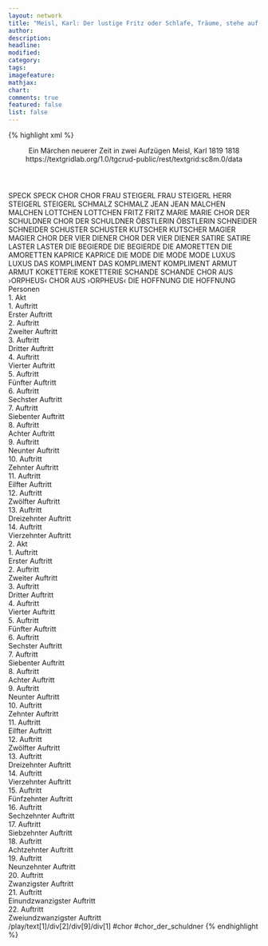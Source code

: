 ```yaml
---
layout: network
title: "Meisl, Karl: Der lustige Fritz oder Schlafe, Träume, stehe auf, kleide dich an und bessre dich! (1818)"
author:
description:
headline:
modified:
category:
tags:
imagefeature: 
mathjax: 
chart: 
comments: true
featured: false
list: false
---
```

{% highlight xml %}
<?xml-model href="https://raw.githubusercontent.com/DLiNa/project/master/rules/lina.rnc"?><?xml-model href="https://raw.githubusercontent.com/DLiNa/project/master/rules/lina.sch"?>
<play xmlns="http://lina.digital">
  <header>
    <title>Der lustige Fritz oder Schlafe, Träume, stehe auf, kleide dich an und bessre dich!</title>
    <subtitle>Ein Märchen neuerer Zeit in zwei Aufzügen</subtitle>
    <genretitle/>
    <author>Meisl, Karl</author>
    <date type="print">1819</date>
    <date type="premiere">1818</date>
    <date type="written"/>
    <source>https://textgridlab.org/1.0/tgcrud-public/rest/textgrid:sc8m.0/data</source>
  </header>
  <personae>
    <character>
      <name>SPECK</name>
      <alias xml:id="speck">
        <name>SPECK</name>
      </alias>
    </character>
    <character>
      <name>CHOR</name>
      <alias xml:id="chor">
        <name>CHOR</name>
      </alias>
    </character>
    <character>
      <name>FRAU STEIGERL</name>
      <alias xml:id="frau_steigerl">
        <name>FRAU STEIGERL</name>
      </alias>
    </character>
    <character>
      <name>HERR STEIGERL</name>
      <alias xml:id="steigerl">
        <name>STEIGERL</name>
      </alias>
    </character>
    <character>
      <name>SCHMALZ</name>
      <alias xml:id="schmalz">
        <name>SCHMALZ</name>
      </alias>
    </character>
    <character>
      <name>JEAN</name>
      <alias xml:id="jean">
        <name>JEAN</name>
      </alias>
    </character>
    <character>
      <name>MALCHEN</name>
      <alias xml:id="malchen">
        <name>MALCHEN</name>
      </alias>
    </character>
    <character>
      <name>LOTTCHEN</name>
      <alias xml:id="lottchen">
        <name>LOTTCHEN</name>
      </alias>
    </character>
    <character>
      <name>FRITZ</name>
      <alias xml:id="fritz">
        <name>FRITZ</name>
      </alias>
    </character>
    <character>
      <name>MARIE</name>
      <alias xml:id="marie">
        <name>MARIE</name>
      </alias>
    </character>
    <character>
      <name>CHOR DER SCHULDNER</name>
      <alias xml:id="chor_der_schuldner">
        <name>CHOR DER SCHULDNER</name>
      </alias>
    </character>
    <character>
      <name>ÖBSTLERIN</name>
      <alias xml:id="öbstlerin">
        <name>ÖBSTLERIN</name>
      </alias>
    </character>
    <character>
      <name>SCHNEIDER</name>
      <alias xml:id="schneider">
        <name>SCHNEIDER</name>
      </alias>
    </character>
    <character>
      <name>SCHUSTER</name>
      <alias xml:id="schuster">
        <name>SCHUSTER</name>
      </alias>
    </character>
    <character>
      <name>KUTSCHER</name>
      <alias xml:id="kutscher">
        <name>KUTSCHER</name>
      </alias>
    </character>
    <character>
      <name>MAGIER</name>
      <alias xml:id="magier">
        <name>MAGIER</name>
      </alias>
    </character>
    <character>
      <name>CHOR DER VIER DIENER</name>
      <alias xml:id="chor_der_vier_diener">
        <name>CHOR DER VIER DIENER</name>
      </alias>
    </character>
    <character>
      <name>SATIRE</name>
      <alias xml:id="satire">
        <name>SATIRE</name>
      </alias>
    </character>
    <character>
      <name>LASTER</name>
      <alias xml:id="laster">
        <name>LASTER</name>
      </alias>
    </character>
    <character>
      <name>DIE BEGIERDE</name>
      <alias xml:id="die_begierde">
        <name>DIE BEGIERDE</name>
      </alias>
    </character>
    <character>
      <name>DIE AMORETTEN</name>
      <alias xml:id="die_amoretten">
        <name>DIE AMORETTEN</name>
      </alias>
    </character>
    <character>
      <name>KAPRICE</name>
      <alias xml:id="kaprice">
        <name>KAPRICE</name>
      </alias>
    </character>
    <character>
      <name>DIE MODE</name>
      <alias xml:id="die_mode">
        <name>DIE MODE</name>
      </alias>
      <alias xml:id="mode">
        <name>MODE</name>
      </alias>
    </character>
    <character>
      <name>LUXUS</name>
      <alias xml:id="luxus">
        <name>LUXUS</name>
      </alias>
    </character>
    <character>
      <name>DAS KOMPLIMENT</name>
      <alias xml:id="das_kompliment">
        <name>DAS KOMPLIMENT</name>
      </alias>
      <alias xml:id="kompliment">
        <name>KOMPLIMENT</name>
      </alias>
    </character>
    <character>
      <name>ARMUT</name>
      <alias xml:id="armut">
        <name>ARMUT</name>
      </alias>
    </character>
    <character>
      <name>KOKETTERIE</name>
      <alias xml:id="koketterie">
        <name>KOKETTERIE</name>
      </alias>
    </character>
    <character>
      <name>SCHANDE</name>
      <alias xml:id="schande">
        <name>SCHANDE</name>
      </alias>
    </character>
    <character>
      <name>CHOR AUS ›ORPHEUS‹</name>
      <alias xml:id="chor_aus_orpheus">
        <name>CHOR AUS ›ORPHEUS‹</name>
      </alias>
    </character>
    <character>
      <name>DIE HOFFNUNG</name>
      <alias xml:id="die_hoffnung">
        <name>DIE HOFFNUNG</name>
      </alias>
    </character>
  </personae>
  <text>
    <div>
      <head>Personen</head>
    </div>
    <div>
      <head>1. Akt</head>
      <div>
        <head>1. Auftritt</head>
        <div>
          <head>Erster Auftritt</head>
          <sp who="#speck">
            <amount n="7" unit="speech_acts"/>
            <amount n="278" unit="words"/>
            <amount n="13" unit="lines"/>
            <amount n="1501" unit="chars"/>
          </sp>
          <sp who="#chor">
            <amount n="3" unit="speech_acts"/>
            <amount n="43" unit="words"/>
            <amount n="8" unit="lines"/>
            <amount n="205" unit="chars"/>
          </sp>
          <sp who="#frau_steigerl #steigerl #speck #chor">
            <amount n="2" unit="speech_acts"/>
            <amount n="3" unit="words"/>
            <amount n="2" unit="lines"/>
            <amount n="31" unit="chars"/>
          </sp>
          <sp who="#frau_steigerl">
            <amount n="5" unit="speech_acts"/>
            <amount n="251" unit="words"/>
            <amount n="4" unit="lines"/>
            <amount n="1346" unit="chars"/>
          </sp>
          <sp who="#steigerl">
            <amount n="6" unit="speech_acts"/>
            <amount n="134" unit="words"/>
            <amount n="2" unit="lines"/>
            <amount n="727" unit="chars"/>
          </sp>
          <sp who="#schmalz">
            <amount n="3" unit="speech_acts"/>
            <amount n="99" unit="words"/>
            <amount n="6" unit="lines"/>
            <amount n="538" unit="chars"/>
          </sp>
        </div>
      </div>
      <div>
        <head>2. Auftritt</head>
        <div>
          <head>Zweiter Auftritt</head>
          <sp who="#frau_steigerl">
            <amount n="6" unit="speech_acts"/>
            <amount n="147" unit="words"/>
            <amount n="2" unit="lines"/>
            <amount n="792" unit="chars"/>
          </sp>
          <sp who="#steigerl">
            <amount n="4" unit="speech_acts"/>
            <amount n="87" unit="words"/>
            <amount n="1" unit="lines"/>
            <amount n="462" unit="chars"/>
          </sp>
          <sp who="#speck">
            <amount n="4" unit="speech_acts"/>
            <amount n="126" unit="words"/>
            <amount n="1" unit="lines"/>
            <amount n="708" unit="chars"/>
          </sp>
        </div>
      </div>
      <div>
        <head>3. Auftritt</head>
        <div>
          <head>Dritter Auftritt</head>
          <sp who="#jean">
            <amount n="9" unit="speech_acts"/>
            <amount n="134" unit="words"/>
            <amount n="6" unit="lines"/>
            <amount n="734" unit="chars"/>
          </sp>
          <sp who="#malchen">
            <amount n="9" unit="speech_acts"/>
            <amount n="365" unit="words"/>
            <amount n="3" unit="lines"/>
            <amount n="1938" unit="chars"/>
          </sp>
        </div>
      </div>
      <div>
        <head>4. Auftritt</head>
        <div>
          <head>Vierter Auftritt</head>
          <sp who="#jean">
            <amount n="1" unit="speech_acts"/>
            <amount n="30" unit="words"/>
            <amount n="161" unit="chars"/>
          </sp>
          <sp who="#malchen">
            <amount n="15" unit="speech_acts"/>
            <amount n="363" unit="words"/>
            <amount n="17" unit="lines"/>
            <amount n="1997" unit="chars"/>
          </sp>
          <sp who="#lottchen">
            <amount n="15" unit="speech_acts"/>
            <amount n="321" unit="words"/>
            <amount n="7" unit="lines"/>
            <amount n="1808" unit="chars"/>
          </sp>
        </div>
      </div>
      <div>
        <head>5. Auftritt</head>
        <div>
          <head>Fünfter Auftritt</head>
          <sp who="#jean">
            <amount n="3" unit="speech_acts"/>
            <amount n="92" unit="words"/>
            <amount n="1" unit="lines"/>
            <amount n="527" unit="chars"/>
          </sp>
          <sp who="#malchen">
            <amount n="2" unit="speech_acts"/>
            <amount n="26" unit="words"/>
            <amount n="1" unit="lines"/>
            <amount n="153" unit="chars"/>
          </sp>
          <sp who="#lottchen">
            <amount n="2" unit="speech_acts"/>
            <amount n="25" unit="words"/>
            <amount n="2" unit="lines"/>
            <amount n="135" unit="chars"/>
          </sp>
        </div>
      </div>
      <div>
        <head>6. Auftritt</head>
        <div>
          <head>Sechster Auftritt</head>
          <sp who="#fritz">
            <amount n="1" unit="speech_acts"/>
            <amount n="332" unit="words"/>
            <amount n="1769" unit="chars"/>
          </sp>
        </div>
      </div>
      <div>
        <head>7. Auftritt</head>
        <div>
          <head>Siebenter Auftritt</head>
          <sp who="#fritz">
            <amount n="12" unit="speech_acts"/>
            <amount n="318" unit="words"/>
            <amount n="6" unit="lines"/>
            <amount n="1789" unit="chars"/>
          </sp>
          <sp who="#marie">
            <amount n="10" unit="speech_acts"/>
            <amount n="196" unit="words"/>
            <amount n="4" unit="lines"/>
            <amount n="1098" unit="chars"/>
          </sp>
          <sp who="#lottchen">
            <amount n="8" unit="speech_acts"/>
            <amount n="94" unit="words"/>
            <amount n="7" unit="lines"/>
            <amount n="486" unit="chars"/>
          </sp>
          <sp who="#malchen">
            <amount n="7" unit="speech_acts"/>
            <amount n="64" unit="words"/>
            <amount n="7" unit="lines"/>
            <amount n="337" unit="chars"/>
          </sp>
        </div>
      </div>
      <div>
        <head>8. Auftritt</head>
        <div>
          <head>Achter Auftritt</head>
          <sp who="#fritz">
            <amount n="2" unit="speech_acts"/>
            <amount n="134" unit="words"/>
            <amount n="4" unit="lines"/>
            <amount n="745" unit="chars"/>
          </sp>
        </div>
      </div>
      <div>
        <head>9. Auftritt</head>
        <div>
          <head>Neunter Auftritt</head>
          <sp who="#jean">
            <amount n="1" unit="speech_acts"/>
            <amount n="17" unit="words"/>
            <amount n="3" unit="lines"/>
            <amount n="89" unit="chars"/>
          </sp>
          <sp who="#chor_der_schuldner">
            <amount n="1" unit="speech_acts"/>
            <amount n="31" unit="words"/>
            <amount n="5" unit="lines"/>
            <amount n="158" unit="chars"/>
          </sp>
          <sp who="#fritz">
            <amount n="3" unit="speech_acts"/>
            <amount n="60" unit="words"/>
            <amount n="10" unit="lines"/>
            <amount n="338" unit="chars"/>
          </sp>
          <sp who="#öbstlerin">
            <amount n="1" unit="speech_acts"/>
            <amount n="12" unit="words"/>
            <amount n="2" unit="lines"/>
            <amount n="57" unit="chars"/>
          </sp>
          <sp who="#schneider">
            <amount n="1" unit="speech_acts"/>
            <amount n="19" unit="words"/>
            <amount n="4" unit="lines"/>
            <amount n="113" unit="chars"/>
          </sp>
          <sp who="#schuster">
            <amount n="1" unit="speech_acts"/>
            <amount n="12" unit="words"/>
            <amount n="2" unit="lines"/>
            <amount n="56" unit="chars"/>
          </sp>
          <sp who="#kutscher">
            <amount n="1" unit="speech_acts"/>
            <amount n="27" unit="words"/>
            <amount n="7" unit="lines"/>
            <amount n="149" unit="chars"/>
          </sp>
          <sp who="#chor_der_schuldner">
            <amount n="2" unit="speech_acts"/>
            <amount n="71" unit="words"/>
            <amount n="12" unit="lines"/>
            <amount n="334" unit="chars"/>
          </sp>
        </div>
      </div>
      <div>
        <head>10. Auftritt</head>
        <div>
          <head>Zehnter Auftritt</head>
          <sp who="#frau_steigerl">
            <amount n="4" unit="speech_acts"/>
            <amount n="52" unit="words"/>
            <amount n="3" unit="lines"/>
            <amount n="316" unit="chars"/>
          </sp>
          <sp who="#fritz">
            <amount n="3" unit="speech_acts"/>
            <amount n="40" unit="words"/>
            <amount n="2" unit="lines"/>
            <amount n="224" unit="chars"/>
          </sp>
          <sp who="#schneider">
            <amount n="2" unit="speech_acts"/>
            <amount n="24" unit="words"/>
            <amount n="2" unit="lines"/>
            <amount n="117" unit="chars"/>
          </sp>
          <sp who="#steigerl">
            <amount n="4" unit="speech_acts"/>
            <amount n="106" unit="words"/>
            <amount n="1" unit="lines"/>
            <amount n="598" unit="chars"/>
          </sp>
          <sp who="#öbstlerin #chor_der_schuldner #frau_steigerl #fritz #schneider #steigerl #schuster #jean">
            <amount n="2" unit="speech_acts"/>
            <amount n="8" unit="words"/>
            <amount n="2" unit="lines"/>
            <amount n="38" unit="chars"/>
          </sp>
          <sp who="#schuster">
            <amount n="1" unit="speech_acts"/>
            <amount n="35" unit="words"/>
            <amount n="193" unit="chars"/>
          </sp>
          <sp who="#jean">
            <amount n="1" unit="speech_acts"/>
            <amount n="5" unit="words"/>
            <amount n="1" unit="lines"/>
            <amount n="26" unit="chars"/>
          </sp>
        </div>
      </div>
      <div>
        <head>11. Auftritt</head>
        <div>
          <head>Eilfter Auftritt</head>
          <sp who="#frau_steigerl">
            <amount n="5" unit="speech_acts"/>
            <amount n="96" unit="words"/>
            <amount n="3" unit="lines"/>
            <amount n="489" unit="chars"/>
          </sp>
          <sp who="#fritz">
            <amount n="4" unit="speech_acts"/>
            <amount n="127" unit="words"/>
            <amount n="3" unit="lines"/>
            <amount n="692" unit="chars"/>
          </sp>
        </div>
      </div>
      <div>
        <head>12. Auftritt</head>
        <div>
          <head>Zwölfter Auftritt</head>
          <sp who="#fritz">
            <amount n="1" unit="speech_acts"/>
            <amount n="250" unit="words"/>
            <amount n="18" unit="lines"/>
            <amount n="1394" unit="chars"/>
          </sp>
        </div>
      </div>
      <div>
        <head>13. Auftritt</head>
        <div>
          <head>Dreizehnter Auftritt</head>
          <sp who="#speck">
            <amount n="12" unit="speech_acts"/>
            <amount n="308" unit="words"/>
            <amount n="7" unit="lines"/>
            <amount n="1645" unit="chars"/>
          </sp>
          <sp who="#magier">
            <amount n="13" unit="speech_acts"/>
            <amount n="401" unit="words"/>
            <amount n="10" unit="lines"/>
            <amount n="2335" unit="chars"/>
          </sp>
        </div>
      </div>
      <div>
        <head>14. Auftritt</head>
        <div>
          <head>Vierzehnter Auftritt</head>
          <sp who="#speck">
            <amount n="1" unit="speech_acts"/>
            <amount n="5" unit="words"/>
            <amount n="1" unit="lines"/>
            <amount n="29" unit="chars"/>
          </sp>
          <sp who="#magier">
            <amount n="13" unit="speech_acts"/>
            <amount n="201" unit="words"/>
            <amount n="9" unit="lines"/>
            <amount n="1144" unit="chars"/>
          </sp>
          <sp who="#steigerl">
            <amount n="4" unit="speech_acts"/>
            <amount n="24" unit="words"/>
            <amount n="4" unit="lines"/>
            <amount n="131" unit="chars"/>
          </sp>
          <sp who="#frau_steigerl">
            <amount n="7" unit="speech_acts"/>
            <amount n="51" unit="words"/>
            <amount n="7" unit="lines"/>
            <amount n="296" unit="chars"/>
          </sp>
          <sp who="#fritz">
            <amount n="11" unit="speech_acts"/>
            <amount n="278" unit="words"/>
            <amount n="4" unit="lines"/>
            <amount n="1534" unit="chars"/>
          </sp>
          <sp who="#chor_der_vier_diener">
            <amount n="1" unit="speech_acts"/>
            <amount n="24" unit="words"/>
            <amount n="7" unit="lines"/>
            <amount n="148" unit="chars"/>
          </sp>
        </div>
      </div>
    </div>
    <div>
      <head>2. Akt</head>
      <div>
        <head>1. Auftritt</head>
        <div>
          <head>Erster Auftritt</head>
          <sp who="#frau_steigerl">
            <amount n="2" unit="speech_acts"/>
            <amount n="38" unit="words"/>
            <amount n="1" unit="lines"/>
            <amount n="203" unit="chars"/>
          </sp>
          <sp who="#magier">
            <amount n="3" unit="speech_acts"/>
            <amount n="100" unit="words"/>
            <amount n="1" unit="lines"/>
            <amount n="588" unit="chars"/>
          </sp>
          <sp who="#steigerl">
            <amount n="1" unit="speech_acts"/>
            <amount n="14" unit="words"/>
            <amount n="1" unit="lines"/>
            <amount n="58" unit="chars"/>
          </sp>
        </div>
      </div>
      <div>
        <head>2. Auftritt</head>
        <div>
          <head>Zweiter Auftritt</head>
          <sp who="#lottchen">
            <amount n="1" unit="speech_acts"/>
            <amount n="192" unit="words"/>
            <amount n="1033" unit="chars"/>
          </sp>
        </div>
      </div>
      <div>
        <head>3. Auftritt</head>
        <div>
          <head>Dritter Auftritt</head>
          <sp who="#lottchen">
            <amount n="6" unit="speech_acts"/>
            <amount n="275" unit="words"/>
            <amount n="3" unit="lines"/>
            <amount n="1519" unit="chars"/>
          </sp>
          <sp who="#satire">
            <amount n="5" unit="speech_acts"/>
            <amount n="149" unit="words"/>
            <amount n="1" unit="lines"/>
            <amount n="807" unit="chars"/>
          </sp>
          <sp who="#fritz">
            <amount n="1" unit="speech_acts"/>
            <amount n="17" unit="words"/>
            <amount n="1" unit="lines"/>
            <amount n="88" unit="chars"/>
          </sp>
        </div>
      </div>
      <div>
        <head>4. Auftritt</head>
        <div>
          <head>Vierter Auftritt</head>
          <sp who="#satire">
            <amount n="11" unit="speech_acts"/>
            <amount n="412" unit="words"/>
            <amount n="7" unit="lines"/>
            <amount n="2370" unit="chars"/>
          </sp>
          <sp who="#fritz">
            <amount n="20" unit="speech_acts"/>
            <amount n="488" unit="words"/>
            <amount n="7" unit="lines"/>
            <amount n="2620" unit="chars"/>
          </sp>
          <sp who="#lottchen">
            <amount n="8" unit="speech_acts"/>
            <amount n="144" unit="words"/>
            <amount n="4" unit="lines"/>
            <amount n="776" unit="chars"/>
          </sp>
          <sp who="#laster">
            <amount n="4" unit="speech_acts"/>
            <amount n="36" unit="words"/>
            <amount n="3" unit="lines"/>
            <amount n="232" unit="chars"/>
          </sp>
          <sp who="#die_begierde">
            <amount n="1" unit="speech_acts"/>
            <amount n="4" unit="words"/>
            <amount n="1" unit="lines"/>
            <amount n="32" unit="chars"/>
          </sp>
          <sp who="#die_amoretten">
            <amount n="1" unit="speech_acts"/>
            <amount n="8" unit="words"/>
            <amount n="1" unit="lines"/>
            <amount n="47" unit="chars"/>
          </sp>
        </div>
      </div>
      <div>
        <head>5. Auftritt</head>
        <div>
          <head>Fünfter Auftritt</head>
          <sp who="#fritz">
            <amount n="5" unit="speech_acts"/>
            <amount n="138" unit="words"/>
            <amount n="2" unit="lines"/>
            <amount n="712" unit="chars"/>
          </sp>
          <sp who="#laster">
            <amount n="3" unit="speech_acts"/>
            <amount n="65" unit="words"/>
            <amount n="1" unit="lines"/>
            <amount n="357" unit="chars"/>
          </sp>
          <sp who="#satire">
            <amount n="1" unit="speech_acts"/>
            <amount n="11" unit="words"/>
            <amount n="1" unit="lines"/>
            <amount n="71" unit="chars"/>
          </sp>
        </div>
      </div>
      <div>
        <head>6. Auftritt</head>
        <div>
          <head>Sechster Auftritt</head>
          <sp who="#kaprice">
            <amount n="7" unit="speech_acts"/>
            <amount n="91" unit="words"/>
            <amount n="5" unit="lines"/>
            <amount n="502" unit="chars"/>
          </sp>
          <sp who="#fritz">
            <amount n="4" unit="speech_acts"/>
            <amount n="33" unit="words"/>
            <amount n="4" unit="lines"/>
            <amount n="174" unit="chars"/>
          </sp>
          <sp who="#die_mode">
            <amount n="2" unit="speech_acts"/>
            <amount n="36" unit="words"/>
            <amount n="1" unit="lines"/>
            <amount n="204" unit="chars"/>
          </sp>
          <sp who="#mode">
            <amount n="2" unit="speech_acts"/>
            <amount n="42" unit="words"/>
            <amount n="1" unit="lines"/>
            <amount n="229" unit="chars"/>
          </sp>
          <sp who="#kaprice #fritz">
            <amount n="1" unit="speech_acts"/>
            <amount n="5" unit="words"/>
            <amount n="1" unit="lines"/>
            <amount n="32" unit="chars"/>
          </sp>
        </div>
      </div>
      <div>
        <head>7. Auftritt</head>
        <div>
          <head>Siebenter Auftritt</head>
          <sp who="#fritz">
            <amount n="5" unit="speech_acts"/>
            <amount n="115" unit="words"/>
            <amount n="3" unit="lines"/>
            <amount n="631" unit="chars"/>
          </sp>
          <sp who="#satire">
            <amount n="5" unit="speech_acts"/>
            <amount n="48" unit="words"/>
            <amount n="5" unit="lines"/>
            <amount n="258" unit="chars"/>
          </sp>
        </div>
      </div>
      <div>
        <head>8. Auftritt</head>
        <div>
          <head>Achter Auftritt</head>
          <sp who="#lottchen">
            <amount n="1" unit="speech_acts"/>
            <amount n="172" unit="words"/>
            <amount n="10" unit="lines"/>
            <amount n="845" unit="chars"/>
          </sp>
        </div>
      </div>
      <div>
        <head>9. Auftritt</head>
        <div>
          <head>Neunter Auftritt</head>
          <sp who="#lottchen">
            <amount n="5" unit="speech_acts"/>
            <amount n="55" unit="words"/>
            <amount n="5" unit="lines"/>
            <amount n="283" unit="chars"/>
          </sp>
          <sp who="#luxus">
            <amount n="5" unit="speech_acts"/>
            <amount n="115" unit="words"/>
            <amount n="2" unit="lines"/>
            <amount n="613" unit="chars"/>
          </sp>
          <sp who="#laster">
            <amount n="1" unit="speech_acts"/>
            <amount n="6" unit="words"/>
            <amount n="1" unit="lines"/>
            <amount n="31" unit="chars"/>
          </sp>
          <sp who="#fritz">
            <amount n="3" unit="speech_acts"/>
            <amount n="40" unit="words"/>
            <amount n="2" unit="lines"/>
            <amount n="217" unit="chars"/>
          </sp>
          <sp who="#satire">
            <amount n="1" unit="speech_acts"/>
            <amount n="3" unit="words"/>
            <amount n="1" unit="lines"/>
            <amount n="20" unit="chars"/>
          </sp>
        </div>
      </div>
      <div>
        <head>10. Auftritt</head>
        <div>
          <head>Zehnter Auftritt</head>
          <sp who="#lottchen">
            <amount n="3" unit="speech_acts"/>
            <amount n="43" unit="words"/>
            <amount n="2" unit="lines"/>
            <amount n="239" unit="chars"/>
          </sp>
          <sp who="#satire">
            <amount n="5" unit="speech_acts"/>
            <amount n="96" unit="words"/>
            <amount n="2" unit="lines"/>
            <amount n="540" unit="chars"/>
          </sp>
          <sp who="#das_kompliment">
            <amount n="1" unit="speech_acts"/>
            <amount n="46" unit="words"/>
            <amount n="289" unit="chars"/>
          </sp>
          <sp who="#fritz">
            <amount n="7" unit="speech_acts"/>
            <amount n="103" unit="words"/>
            <amount n="5" unit="lines"/>
            <amount n="535" unit="chars"/>
          </sp>
          <sp who="#kompliment">
            <amount n="3" unit="speech_acts"/>
            <amount n="77" unit="words"/>
            <amount n="2" unit="lines"/>
            <amount n="466" unit="chars"/>
          </sp>
          <sp who="#luxus">
            <amount n="1" unit="speech_acts"/>
            <amount n="8" unit="words"/>
            <amount n="1" unit="lines"/>
            <amount n="41" unit="chars"/>
          </sp>
          <sp who="#lottchen #satire #das_kompliment #fritz #luxus">
            <amount n="1" unit="speech_acts"/>
            <amount n="1" unit="words"/>
            <amount n="1" unit="lines"/>
            <amount n="9" unit="chars"/>
          </sp>
        </div>
      </div>
      <div>
        <head>11. Auftritt</head>
        <div>
          <head>Eilfter Auftritt</head>
          <sp who="#lottchen">
            <amount n="1" unit="speech_acts"/>
            <amount n="26" unit="words"/>
            <amount n="141" unit="chars"/>
          </sp>
          <sp who="#satire">
            <amount n="1" unit="speech_acts"/>
            <amount n="44" unit="words"/>
            <amount n="259" unit="chars"/>
          </sp>
          <sp who="#luxus">
            <amount n="1" unit="speech_acts"/>
            <amount n="8" unit="words"/>
            <amount n="1" unit="lines"/>
            <amount n="39" unit="chars"/>
          </sp>
          <sp who="#laster">
            <amount n="1" unit="speech_acts"/>
            <amount n="8" unit="words"/>
            <amount n="1" unit="lines"/>
            <amount n="53" unit="chars"/>
          </sp>
          <sp who="#kaprice">
            <amount n="1" unit="speech_acts"/>
            <amount n="7" unit="words"/>
            <amount n="1" unit="lines"/>
            <amount n="35" unit="chars"/>
          </sp>
          <sp who="#mode">
            <amount n="1" unit="speech_acts"/>
            <amount n="5" unit="words"/>
            <amount n="1" unit="lines"/>
            <amount n="31" unit="chars"/>
          </sp>
        </div>
      </div>
      <div>
        <head>12. Auftritt</head>
        <div>
          <head>Zwölfter Auftritt</head>
          <sp who="#fritz">
            <amount n="9" unit="speech_acts"/>
            <amount n="413" unit="words"/>
            <amount n="2" unit="lines"/>
            <amount n="2243" unit="chars"/>
          </sp>
          <sp who="#lottchen">
            <amount n="8" unit="speech_acts"/>
            <amount n="156" unit="words"/>
            <amount n="6" unit="lines"/>
            <amount n="878" unit="chars"/>
          </sp>
        </div>
      </div>
      <div>
        <head>13. Auftritt</head>
        <div>
          <head>Dreizehnter Auftritt</head>
          <sp who="#lottchen">
            <amount n="3" unit="speech_acts"/>
            <amount n="43" unit="words"/>
            <amount n="2" unit="lines"/>
            <amount n="245" unit="chars"/>
          </sp>
          <sp who="#fritz">
            <amount n="3" unit="speech_acts"/>
            <amount n="193" unit="words"/>
            <amount n="1" unit="lines"/>
            <amount n="1055" unit="chars"/>
          </sp>
        </div>
      </div>
      <div>
        <head>14. Auftritt</head>
        <div>
          <head>Vierzehnter Auftritt</head>
          <sp who="#armut">
            <amount n="6" unit="speech_acts"/>
            <amount n="92" unit="words"/>
            <amount n="4" unit="lines"/>
            <amount n="518" unit="chars"/>
          </sp>
          <sp who="#fritz">
            <amount n="6" unit="speech_acts"/>
            <amount n="182" unit="words"/>
            <amount n="1" unit="lines"/>
            <amount n="998" unit="chars"/>
          </sp>
        </div>
      </div>
      <div>
        <head>15. Auftritt</head>
        <div>
          <head>Fünfzehnter Auftritt</head>
          <sp who="#fritz">
            <amount n="5" unit="speech_acts"/>
            <amount n="272" unit="words"/>
            <amount n="28" unit="lines"/>
            <amount n="1443" unit="chars"/>
          </sp>
          <sp who="#laster">
            <amount n="4" unit="speech_acts"/>
            <amount n="61" unit="words"/>
            <amount n="2" unit="lines"/>
            <amount n="342" unit="chars"/>
          </sp>
        </div>
      </div>
      <div>
        <head>16. Auftritt</head>
        <div>
          <head>Sechzehnter Auftritt</head>
          <sp who="#fritz">
            <amount n="11" unit="speech_acts"/>
            <amount n="433" unit="words"/>
            <amount n="1" unit="lines"/>
            <amount n="2426" unit="chars"/>
          </sp>
          <sp who="#koketterie">
            <amount n="11" unit="speech_acts"/>
            <amount n="196" unit="words"/>
            <amount n="8" unit="lines"/>
            <amount n="1092" unit="chars"/>
          </sp>
        </div>
      </div>
      <div>
        <head>17. Auftritt</head>
        <div>
          <head>Siebzehnter Auftritt</head>
          <sp who="#laster">
            <amount n="4" unit="speech_acts"/>
            <amount n="75" unit="words"/>
            <amount n="2" unit="lines"/>
            <amount n="406" unit="chars"/>
          </sp>
          <sp who="#fritz">
            <amount n="3" unit="speech_acts"/>
            <amount n="38" unit="words"/>
            <amount n="2" unit="lines"/>
            <amount n="203" unit="chars"/>
          </sp>
          <sp who="#koketterie">
            <amount n="1" unit="speech_acts"/>
            <amount n="23" unit="words"/>
            <amount n="125" unit="chars"/>
          </sp>
        </div>
      </div>
      <div>
        <head>18. Auftritt</head>
        <div>
          <head>Achtzehnter Auftritt</head>
          <sp who="#fritz">
            <amount n="8" unit="speech_acts"/>
            <amount n="205" unit="words"/>
            <amount n="4" unit="lines"/>
            <amount n="1117" unit="chars"/>
          </sp>
          <sp who="#laster">
            <amount n="2" unit="speech_acts"/>
            <amount n="21" unit="words"/>
            <amount n="2" unit="lines"/>
            <amount n="103" unit="chars"/>
          </sp>
          <sp who="#armut">
            <amount n="4" unit="speech_acts"/>
            <amount n="14" unit="words"/>
            <amount n="4" unit="lines"/>
            <amount n="60" unit="chars"/>
          </sp>
          <sp who="#schande">
            <amount n="1" unit="speech_acts"/>
            <amount n="4" unit="words"/>
            <amount n="1" unit="lines"/>
            <amount n="15" unit="chars"/>
          </sp>
        </div>
      </div>
      <div>
        <head>19. Auftritt</head>
        <div>
          <head>Neunzehnter Auftritt</head>
          <sp who="#fritz">
            <amount n="4" unit="speech_acts"/>
            <amount n="39" unit="words"/>
            <amount n="4" unit="lines"/>
            <amount n="223" unit="chars"/>
          </sp>
          <sp who="#satire">
            <amount n="4" unit="speech_acts"/>
            <amount n="169" unit="words"/>
            <amount n="1" unit="lines"/>
            <amount n="1007" unit="chars"/>
          </sp>
        </div>
      </div>
      <div>
        <head>20. Auftritt</head>
        <div>
          <head>Zwanzigster Auftritt</head>
          <sp who="#fritz">
            <amount n="6" unit="speech_acts"/>
            <amount n="714" unit="words"/>
            <amount n="79" unit="lines"/>
            <amount n="3757" unit="chars"/>
          </sp>
          <sp who="#lottchen">
            <amount n="2" unit="speech_acts"/>
            <amount n="160" unit="words"/>
            <amount n="901" unit="chars"/>
          </sp>
          <sp who="#chor_aus_orpheus">
            <amount n="1" unit="speech_acts"/>
            <amount n="25" unit="words"/>
            <amount n="6" unit="lines"/>
            <amount n="150" unit="chars"/>
          </sp>
          <sp who="#satire">
            <amount n="3" unit="speech_acts"/>
            <amount n="85" unit="words"/>
            <amount n="5" unit="lines"/>
            <amount n="487" unit="chars"/>
          </sp>
          <sp who="#die_hoffnung">
            <amount n="1" unit="speech_acts"/>
            <amount n="35" unit="words"/>
            <amount n="6" unit="lines"/>
            <amount n="224" unit="chars"/>
          </sp>
        </div>
      </div>
      <div>
        <head>21. Auftritt</head>
        <div>
          <head>Einundzwanzigster Auftritt</head>
          <sp who="#magier">
            <amount n="6" unit="speech_acts"/>
            <amount n="193" unit="words"/>
            <amount n="3" unit="lines"/>
            <amount n="1088" unit="chars"/>
          </sp>
          <sp who="#speck">
            <amount n="3" unit="speech_acts"/>
            <amount n="57" unit="words"/>
            <amount n="2" unit="lines"/>
            <amount n="300" unit="chars"/>
          </sp>
          <sp who="#frau_steigerl">
            <amount n="4" unit="speech_acts"/>
            <amount n="52" unit="words"/>
            <amount n="3" unit="lines"/>
            <amount n="284" unit="chars"/>
          </sp>
          <sp who="#steigerl">
            <amount n="4" unit="speech_acts"/>
            <amount n="124" unit="words"/>
            <amount n="1" unit="lines"/>
            <amount n="706" unit="chars"/>
          </sp>
        </div>
      </div>
      <div>
        <head>22. Auftritt</head>
        <div>
          <head>Zweiundzwanzigster Auftritt</head>
          <sp who="#magier #fritz #frau_steigerl #lottchen #steigerl #chor">
            <amount n="1" unit="speech_acts"/>
            <amount n="4" unit="words"/>
            <amount n="1" unit="lines"/>
            <amount n="15" unit="chars"/>
          </sp>
          <sp who="#magier">
            <amount n="1" unit="speech_acts"/>
            <amount n="3" unit="words"/>
            <amount n="1" unit="lines"/>
            <amount n="20" unit="chars"/>
          </sp>
          <sp who="#fritz">
            <amount n="22" unit="speech_acts"/>
            <amount n="487" unit="words"/>
            <amount n="36" unit="lines"/>
            <amount n="2303" unit="chars"/>
          </sp>
          <sp who="#frau_steigerl">
            <amount n="1" unit="speech_acts"/>
            <amount n="12" unit="words"/>
            <amount n="1" unit="lines"/>
            <amount n="64" unit="chars"/>
          </sp>
          <sp who="#lottchen">
            <amount n="1" unit="speech_acts"/>
            <amount n="12" unit="words"/>
            <amount n="1" unit="lines"/>
            <amount n="61" unit="chars"/>
          </sp>
          <sp who="#steigerl">
            <amount n="1" unit="speech_acts"/>
            <amount n="5" unit="words"/>
            <amount n="1" unit="lines"/>
            <amount n="24" unit="chars"/>
          </sp>
          <sp who="#chor">
            <amount n="18" unit="speech_acts"/>
            <amount n="96" unit="words"/>
            <amount n="18" unit="lines"/>
            <amount n="480" unit="chars"/>
          </sp>
        </div>
      </div>
    </div>
  </text>
  <documentation>
    <change n="1" type="adjustSpeaker" who="peertrilcke">
      <path>/play/text[1]/div[2]/div[9]/div[1]</path>
      <orig>#chor</orig>
      <corr>#chor_der_schuldner</corr>
      <comment/>
    </change>
  </documentation>
</play>
{% endhighlight %}